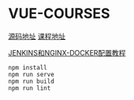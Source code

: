 # VUE-COURSES

[源码地址](https://github.com/xiedongmingming/vue-cource.git)
[课程地址](https://segmentfault.com/ls/1650000016221751)

[JENKINS和NGINX-DOCKER配置教程](http://note.youdao.com/noteshare?id=755ceb8a2c34b517688de474a87f3e70)

```
npm install
npm run serve
npm run build
npm run lint
```